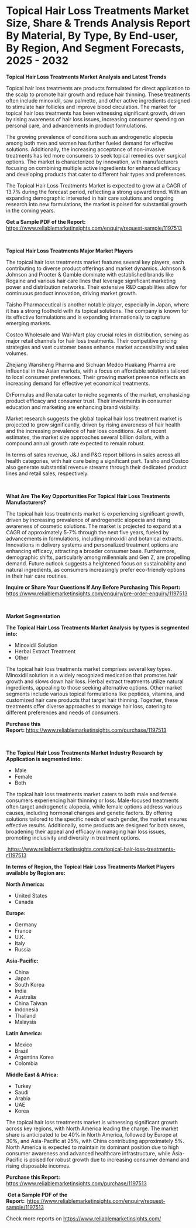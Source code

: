 <p><h1>Topical Hair Loss Treatments Market Size, Share & Trends Analysis Report By Material, By Type, By End-user, By Region, And Segment Forecasts, 2025 - 2032</h1></p><p><strong>Topical Hair Loss Treatments Market Analysis and Latest Trends</strong></p>
<p><p>Topical hair loss treatments are products formulated for direct application to the scalp to promote hair growth and reduce hair thinning. These treatments often include minoxidil, saw palmetto, and other active ingredients designed to stimulate hair follicles and improve blood circulation. The market for topical hair loss treatments has been witnessing significant growth, driven by rising awareness of hair loss issues, increasing consumer spending on personal care, and advancements in product formulations.</p><p>The growing prevalence of conditions such as androgenetic alopecia among both men and women has further fueled demand for effective solutions. Additionally, the increasing acceptance of non-invasive treatments has led more consumers to seek topical remedies over surgical options. The market is characterized by innovation, with manufacturers focusing on combining multiple active ingredients for enhanced efficacy and developing products that cater to different hair types and preferences.</p><p>The Topical Hair Loss Treatments Market is expected to grow at a CAGR of 13.7% during the forecast period, reflecting a strong upward trend. With an expanding demographic interested in hair care solutions and ongoing research into new formulations, the market is poised for substantial growth in the coming years.</p></p>
<p><strong>Get a Sample PDF of the Report:&nbsp;</strong> <a href="https://www.reliablemarketinsights.com/enquiry/request-sample/1197513?utm_campaign=2252&utm_medium=2&utm_source=Github&utm_content=ia&utm_term=03032025&utm_id=topical-hair-loss-treatments">https://www.reliablemarketinsights.com/enquiry/request-sample/1197513</a></p>
<p>&nbsp;</p>
<p><strong>Topical Hair Loss Treatments Major Market Players</strong></p>
<p><p>The topical hair loss treatments market features several key players, each contributing to diverse product offerings and market dynamics. Johnson & Johnson and Procter & Gamble dominate with established brands like Rogaine and various hair care lines that leverage significant marketing power and distribution networks. Their extensive R&D capabilities allow for continuous product innovation, driving market growth.</p><p>Taisho Pharmaceutical is another notable player, especially in Japan, where it has a strong foothold with its topical solutions. The company is known for its effective formulations and is expanding internationally to capture emerging markets.</p><p>Costco Wholesale and Wal-Mart play crucial roles in distribution, serving as major retail channels for hair loss treatments. Their competitive pricing strategies and vast customer bases enhance market accessibility and sales volumes.</p><p>Zhejiang Wansheng Pharma and Sichuan Medco Huakang Pharma are influential in the Asian markets, with a focus on affordable solutions tailored to local consumer preferences. Their growing market presence reflects an increasing demand for effective yet economical treatments.</p><p>DrFormulas and Renata cater to niche segments of the market, emphasizing product efficacy and consumer trust. Their investments in consumer education and marketing are enhancing brand visibility.</p><p>Market research suggests the global topical hair loss treatment market is projected to grow significantly, driven by rising awareness of hair health and the increasing prevalence of hair loss conditions. As of recent estimates, the market size approaches several billion dollars, with a compound annual growth rate expected to remain robust.</p><p>In terms of sales revenue, J&J and P&G report billions in sales across all health categories, with hair care being a significant part. Taisho and Costco also generate substantial revenue streams through their dedicated product lines and retail sales, respectively.</p></p>
<p>&nbsp;</p>
<p><strong>What Are The Key Opportunities For Topical Hair Loss Treatments Manufacturers?</strong></p>
<p><p>The topical hair loss treatments market is experiencing significant growth, driven by increasing prevalence of androgenetic alopecia and rising awareness of cosmetic solutions. The market is projected to expand at a CAGR of approximately 5-7% through the next five years, fueled by advancements in formulations, including minoxidil and botanical extracts. Innovations in delivery systems and personalized treatment options are enhancing efficacy, attracting a broader consumer base. Furthermore, demographic shifts, particularly among millennials and Gen Z, are propelling demand. Future outlook suggests a heightened focus on sustainability and natural ingredients, as consumers increasingly prefer eco-friendly options in their hair care routines.</p></p>
<p><strong>Inquire or Share Your Questions If Any Before Purchasing This Report:</strong> <a href="https://www.reliablemarketinsights.com/enquiry/pre-order-enquiry/1197513?utm_campaign=2252&utm_medium=2&utm_source=Github&utm_content=ia&utm_term=03032025&utm_id=topical-hair-loss-treatments">https://www.reliablemarketinsights.com/enquiry/pre-order-enquiry/1197513</a></p>
<p>&nbsp;</p>
<p><strong>Market Segmentation</strong></p>
<p><strong>The Topical Hair Loss Treatments Market Analysis by types is segmented into:</strong></p>
<p><ul><li>Minoxidil Solution</li><li>Herbal Extract Treatment</li><li>Other</li></ul></p>
<p><p>The topical hair loss treatments market comprises several key types. Minoxidil solution is a widely recognized medication that promotes hair growth and slows down hair loss. Herbal extract treatments utilize natural ingredients, appealing to those seeking alternative options. Other market segments include various topical formulations like peptides, vitamins, and customized hair care products that target hair thinning. Together, these treatments offer diverse approaches to manage hair loss, catering to different preferences and needs of consumers.</p></p>
<p><strong>Purchase this Report:&nbsp;</strong><a href="https://www.reliablemarketinsights.com/purchase/1197513?utm_campaign=2252&utm_medium=2&utm_source=Github&utm_content=ia&utm_term=03032025&utm_id=topical-hair-loss-treatments">https://www.reliablemarketinsights.com/purchase/1197513</a></p>
<p>&nbsp;</p>
<p><strong>The Topical Hair Loss Treatments Market Industry Research by Application is segmented into:</strong></p>
<p><ul><li>Male</li><li>Female</li><li>Both</li></ul></p>
<p><p>The topical hair loss treatments market caters to both male and female consumers experiencing hair thinning or loss. Male-focused treatments often target androgenetic alopecia, while female options address various causes, including hormonal changes and genetic factors. By offering solutions tailored to the specific needs of each gender, the market ensures effective results. Additionally, some products are designed for both sexes, broadening their appeal and efficacy in managing hair loss issues, promoting inclusivity and diversity in treatment options.</p></p>
<p><a href="https://www.reliablemarketinsights.com/topical-hair-loss-treatments-r1197513?utm_campaign=2252&utm_medium=2&utm_source=Github&utm_content=ia&utm_term=03032025&utm_id=topical-hair-loss-treatments">&nbsp;https://www.reliablemarketinsights.com/topical-hair-loss-treatments-r1197513</a></p>
<p><strong>In terms of Region, the Topical Hair Loss Treatments Market Players available by Region are:</strong></p>
<p>
    <p> <strong> North America: </strong>
        <ul>
            <li>United States</li>
            <li>Canada</li>
        </ul>
        </p> 
    <p> <strong> Europe: </strong>
        <ul>
            <li>Germany</li>
            <li>France</li>
            <li>U.K.</li>
            <li>Italy</li>
            <li>Russia</li>
        </ul>
        </p> 
    <p> <strong> Asia-Pacific: </strong>
        <ul>
            <li>China</li>
            <li>Japan</li>
            <li>South Korea</li>
            <li>India</li>
            <li>Australia</li>
            <li>China Taiwan</li>
            <li>Indonesia</li>
            <li>Thailand</li>
            <li>Malaysia</li>
        </ul>
        </p> 
    <p> <strong> Latin America: </strong>
        <ul>
            <li>Mexico</li>
            <li>Brazil</li>
            <li>Argentina Korea</li>
            <li>Colombia</li>
        </ul>
        </p> 
    <p> <strong> Middle East & Africa: </strong>
        <ul>
            <li>Turkey</li>
            <li>Saudi</li>
            <li>Arabia</li>
            <li>UAE</li>
            <li>Korea</li>
        </ul>
    </p>
    </p>
<p><p>The topical hair loss treatments market is witnessing significant growth across key regions, with North America leading the charge. The market share is anticipated to be 40% in North America, followed by Europe at 30%, and Asia-Pacific at 25%, with China contributing approximately 5%. North America is expected to maintain its dominant position due to high consumer awareness and advanced healthcare infrastructure, while Asia-Pacific is poised for robust growth due to increasing consumer demand and rising disposable incomes.</p></p>
<p><strong>Purchase this Report: </strong><a href="https://www.reliablemarketinsights.com/purchase/1197513?utm_campaign=2252&utm_medium=2&utm_source=Github&utm_content=ia&utm_term=03032025&utm_id=topical-hair-loss-treatments">https://www.reliablemarketinsights.com/purchase/1197513</a></p>
<p>&nbsp;<strong>Get a Sample PDF of the Report:&nbsp;&nbsp;</strong><a href="https://www.reliablemarketinsights.com/enquiry/request-sample/1197513?utm_campaign=2252&utm_medium=2&utm_source=Github&utm_content=ia&utm_term=03032025&utm_id=topical-hair-loss-treatments">https://www.reliablemarketinsights.com/enquiry/request-sample/1197513</a></p>
<p><strong></strong></p>
<p>Check more reports on <a href="https://www.reliablemarketinsights.com/?utm_campaign=2252&utm_medium=2&utm_source=Github&utm_content=ia&utm_term=03032025&utm_id=topical-hair-loss-treatments">https://www.reliablemarketinsights.com/</a></p>